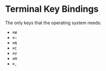 # Terminal Key Bindings

The only keys that the operating system needs:

- `⌘W`
- `⌘~`
- `⌘N`
- `⌘C`
- `⌘V`
- `⌘M`
- `⌘,`